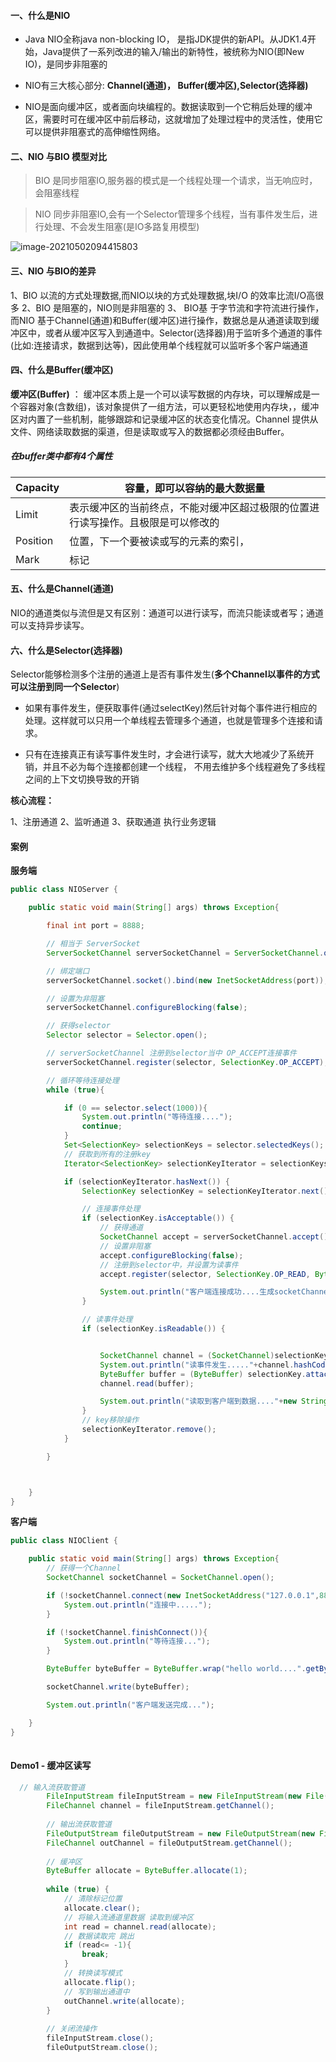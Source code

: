 #### 一、什么是NIO

- Java NIO全称java non-blocking IO， 是指JDK提供的新API。从JDK1.4开始，Java提供了一系列改进的输入/输出的新特性，被统称为NIO(即New IO)，是同步非阻塞的

-  NIO有三大核心部分: **Channel(通道)， Buffer(缓冲区),Selector(选择器)**

- NIO是面向缓冲区，或者面向块编程的。数据读取到一个它稍后处理的缓冲区，需要时可在缓冲区中前后移动，这就增加了处理过程中的灵活性，使用它可以提供非阻塞式的高伸缩性网络。

#### 二、NIO 与BIO 模型对比

> BIO 是同步阻塞IO,服务器的模式是一个线程处理一个请求，当无响应时，会阻塞线程

> NIO 同步非阻塞IO,会有一个Selector管理多个线程，当有事件发生后，进行处理、不会发生阻塞(是IO多路复用模型)

![image-20210502094415803](https://gitee.com/liuzihao169/pic/raw/master/image/20210502094420.png)

#### 三、NIO 与BIO的差异

1、BIO 以流的方式处理数据,而NIO以块的方式处理数据,块I/O 的效率比流I/O高很多
2、BIO 是阻塞的，NIO则是非阻塞的
3、 BIO基 于字节流和字符流进行操作，而NIO 基于Channel(通道)和Buffer(缓冲区)进行操作，数据总是从通道读取到缓冲区中，或者从缓冲区写入到通道中。Selector(选择器)用于监听多个通道的事件(比如:连接请求，数据到达等)，因此使用单个线程就可以监听多个客户端通道

#### 四、什么是Buffer(缓冲区)

**缓冲区(Buffer)**  ： 缓冲区本质上是一个可以读写数据的内存块，可以理解成是一个容器对象(含数组)，该对象提供了一组方法，可以更轻松地使用内存块，，缓冲区对内置了一些机制，能够跟踪和记录缓冲区的状态变化情况。Channel 提供从文件、网络读取数据的渠道，但是读取或写入的数据都必须经由Buffer。

##### 在buffer类中都有4个属性

| Capacity | 容量，即可以容纳的最大数据量                                 |
| -------- | ------------------------------------------------------------ |
| Limit    | 表示缓冲区的当前终点，不能对缓冲区超过极限的位置进行读写操作。且极限是可以修改的 |
| Position | 位置，下一个要被读或写的元素的索引，                         |
| Mark     | 标记                                                         |

#### 五、什么是Channel(通道)

NIO的通道类似与流但是又有区别：通道可以进行读写，而流只能读或者写；通道可以支持异步读写。

#### 六、什么是Selector(选择器)

Selector能够检测多个注册的通道上是否有事件发生(**多个Channel以事件的方式可以注册到同一个Selector**)

- 如果有事件发生，便获取事件(通过selectKey)然后针对每个事件进行相应的处理。这样就可以只用一个单线程去管理多个通道，也就是管理多个连接和请求。

- 只有在连接真正有读写事件发生时，才会进行读写，就大大地减少了系统开销，并且不必为每个连接都创建一个线程， 不用去维护多个线程避免了多线程之间的上下文切换导致的开销

**核心流程：**

1、注册通道  2、监听通道 3、获取通道 执行业务逻辑

#### 案例

**服务端**

```java
public class NIOServer {

    public static void main(String[] args) throws Exception{

        final int port = 8888;

        // 相当于 ServerSocket
        ServerSocketChannel serverSocketChannel = ServerSocketChannel.open();

        // 绑定端口
        serverSocketChannel.socket().bind(new InetSocketAddress(port));

        // 设置为非阻塞
        serverSocketChannel.configureBlocking(false);

        // 获得selector
        Selector selector = Selector.open();

        // serverSocketChannel 注册到selector当中 OP_ACCEPT连接事件
        serverSocketChannel.register(selector, SelectionKey.OP_ACCEPT);

        // 循环等待连接处理
        while (true){

            if (0 == selector.select(1000)){
                System.out.println("等待连接....");
                continue;
            }
            Set<SelectionKey> selectionKeys = selector.selectedKeys();
            // 获取到所有的注册key
            Iterator<SelectionKey> selectionKeyIterator = selectionKeys.iterator();

            if (selectionKeyIterator.hasNext()) {
                SelectionKey selectionKey = selectionKeyIterator.next();

                // 连接事件处理
                if (selectionKey.isAcceptable()) {
                    // 获得通道
                    SocketChannel accept = serverSocketChannel.accept();
                    // 设置非阻塞
                    accept.configureBlocking(false);
                    // 注册到selector中，并设置为读事件
                    accept.register(selector, SelectionKey.OP_READ, ByteBuffer.allocate(1024));

                    System.out.println("客户端连接成功....生成socketChannel" + accept.hashCode());
                }

                // 读事件处理
                if (selectionKey.isReadable()) {


                    SocketChannel channel = (SocketChannel)selectionKey.channel();
                    System.out.println("读事件发生....."+channel.hashCode());
                    ByteBuffer buffer = (ByteBuffer) selectionKey.attachment();
                    channel.read(buffer);

                    System.out.println("读取到客户端到数据...."+new String(buffer.array()));
                }
                // key移除操作
                selectionKeyIterator.remove();
            }

        }



    }
}
```



**客户端**

```java
public class NIOClient {

    public static void main(String[] args) throws Exception{
        // 获得一个Channel
        SocketChannel socketChannel = SocketChannel.open();

        if (!socketChannel.connect(new InetSocketAddress("127.0.0.1",8888))) {
            System.out.println("连接中.....");
        }

        if (!socketChannel.finishConnect()){
            System.out.println("等待连接...");
        }

        ByteBuffer byteBuffer = ByteBuffer.wrap("hello world....".getBytes());

        socketChannel.write(byteBuffer);

        System.out.println("客户端发送完成...");

    }
}
    
```





#### Demo1 - 缓冲区读写

```java
  // 输入流获取管道
        FileInputStream fileInputStream = new FileInputStream(new File("/Users/liuzihao/Downloads/niofile.txt"));
        FileChannel channel = fileInputStream.getChannel();
        
        // 输出流获取管道
        FileOutputStream fileOutputStream = new FileOutputStream(new File("/Users/liuzihao/Downloads/niofile1.txt"));
        FileChannel outChannel = fileOutputStream.getChannel();
        
        // 缓冲区
        ByteBuffer allocate = ByteBuffer.allocate(1);
        
        while (true) {
            // 清除标记位置
            allocate.clear();
            // 将输入流通道里数据 读取到缓冲区
            int read = channel.read(allocate);
            // 数据读取完 跳出
            if (read<= -1){
                break;
            }
            // 转换读写模式
            allocate.flip();
            // 写到输出通道中
            outChannel.write(allocate);
        }
        
        // 关闭流操作
        fileInputStream.close();
        fileOutputStream.close();
```


